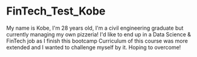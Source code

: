 # FinTech_Test_Kobe
My name is Kobe, I'm 28 years old, I'm a civil engineering graduate but currently managing my own pizzeria!
I'd like to end up in a Data Science & FinTech job as I finish this bootcamp
Curriculum of this course was more extended and I wanted to challenge myself by it. Hoping to overcome!